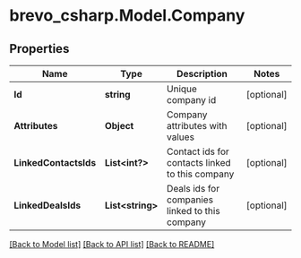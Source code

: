 # brevo_csharp.Model.Company
## Properties

Name | Type | Description | Notes
------------ | ------------- | ------------- | -------------
**Id** | **string** | Unique company id | [optional] 
**Attributes** | **Object** | Company attributes with values | [optional] 
**LinkedContactsIds** | **List&lt;int?&gt;** | Contact ids for contacts linked to this company | [optional] 
**LinkedDealsIds** | **List&lt;string&gt;** | Deals ids for companies linked to this company | [optional] 

[[Back to Model list]](../README.md#documentation-for-models) [[Back to API list]](../README.md#documentation-for-api-endpoints) [[Back to README]](../README.md)

